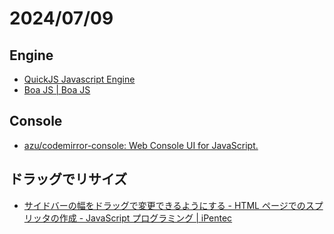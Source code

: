 # 2024/07/09

## Engine

- [QuickJS Javascript Engine](https://bellard.org/quickjs/)
- [Boa JS | Boa JS](https://boajs.dev/)

## Console

- [azu/codemirror-console: Web Console UI for JavaScript.](https://github.com/azu/codemirror-console/tree/master)

## ドラッグでリサイズ

- [サイドバーの幅をドラッグで変更できるようにする - HTML ページでのスプリッタの作成 - JavaScript プログラミング | iPentec](https://www.ipentec.com/document/javascript-create-html-page-vertical-splitter)
